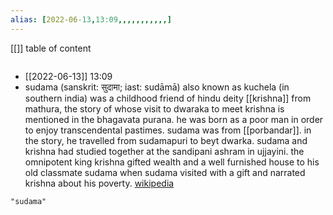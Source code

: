 ```yaml
---
alias: [2022-06-13,13:09,,,,,,,,,,,]
---
```

[[]]
table of content
```toc
```

- [[2022-06-13]] 13:09
- sudama (sanskrit: सुदामा; iast: sudāmā) also known as kuchela (in southern india) was a childhood friend of hindu deity [[krishna]] from mathura, the story of whose visit to dwaraka to meet krishna is mentioned in the bhagavata purana. he was born as a poor man in order to enjoy transcendental pastimes. sudama was from [[porbandar]]. in the story, he travelled from sudamapuri to beyt dwarka. sudama and krishna had studied together at the sandipani ashram in ujjayini. the omnipotent king krishna gifted wealth and a well furnished house to his old classmate sudama when sudama visited with a gift and narrated krishna about his poverty.
[wikipedia](https://en.wikipedia.org/wiki/sudama)
```query
"sudama"
```